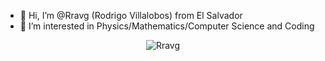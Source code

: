 - 👋 Hi, I’m @Rravg (Rodrigo Villalobos) from El Salvador
- 👀 I’m interested in Physics/Mathematics/Computer Science and Coding

<!---
Rravg/Rravg is a ✨ special ✨ repository because its `README.md` (this file) appears on your GitHub profile.
You can click the Preview link to take a look at your changes.
--->
<p align="center"><img src="https://github-profile-trophy.vercel.app/?username=Rravg&theme=onedark" alt="Rravg" /></a> </p>
